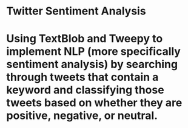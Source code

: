 # Twitter Sentiment Analysis
# Using TextBlob and Tweepy to implement NLP (more specifically sentiment analysis) by searching through tweets that contain a keyword and classifying those tweets based on whether they are positive, negative, or neutral.
